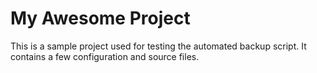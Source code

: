 # My Awesome Project

This is a sample project used for testing the automated backup script.
It contains a few configuration and source files.
